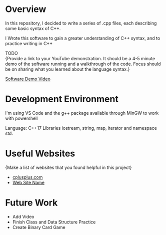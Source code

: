 # Overview
In this repository, I decided to write a series of .cpp files, each describing some basic syntax of C++. 

I Wrote this software to gain a greater understanding of C++ syntax, and to practice writing in C++


TODO  
{Provide a link to your YouTube demonstration.  It should be a 4-5 minute demo of the software running and a walkthrough of the code.  Focus should be on sharing what you learned about the language syntax.}

[Software Demo Video](#)

# Development Environment

I'm using VS Code and the g++ package available through MinGW to work with powershell

Language: C++17
Libraries iostream, string, map, iterator and namespace std.

# Useful Websites

{Make a list of websites that you found helpful in this project}
* [cplusplus.com](https://www.cplusplus.com/)
* [Web Site Name](https://www.geeksforgeeks.org/c-plus-plus/)

# Future Work
* Add Video
* Finish Class and Data Structure Practice
* Create Binary Card Game